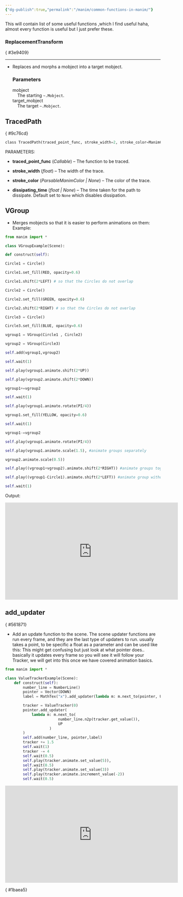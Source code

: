 ```yaml
---
{"dg-publish":true,"permalink":"/manim/common-functions-in-manim/"}
---
```



This will contain list of some useful functions ,which I find useful haha, almost every function is useful but I just prefer these.

### ReplacementTransform
{ #3e9409}


---

- Replaces and morphs a mobject into a target mobject.
	### Parameters
	
	mobject  
	    The starting `~.Mobject`.  
	target_mobject  
	    The target `~.Mobject`.

## TracedPath
{ #9c76cd}


```python
class TracedPath(traced_point_func, stroke_width=2, stroke_color=ManimColor('#FFFFFF'), dissipating_time=None, **kwargs)
``` 
PARAMETERS:

- **traced_point_func** (_Callable_) – The function to be traced.
    
- **stroke_width** (_float_) – The width of the trace.
    
- **stroke_color** (_ParsableManimColor_ _|_ _None_) – The color of the trace.
    
- **dissipating_time** (_float_ _|_ _None_) – The time taken for the path to dissipate. Default set to `None` which disables dissipation.

## VGroup 
- Merges mobjects so that it is easier to perform animations on them:
Example:
```python
from manim import *

class VGroupExample(Scene):

def construct(self):

Circle1 = Circle()

Circle1.set_fill(RED, opacity=0.6)

Circle1.shift(2*LEFT) # so that the Circles do not overlap

Circle2 = Circle()

Circle2.set_fill(GREEN, opacity=0.6)

Circle2.shift(2*RIGHT) # so that the Circles do not overlap

Circle3 = Circle()

Circle3.set_fill(BLUE, opacity=0.6)

vgroup1 = VGroup(Circle1 , Circle2)

vgroup2 = VGroup(Circle3)

self.add(vgroup1,vgroup2)

self.wait(1)

self.play(vgroup1.animate.shift(2*UP))

self.play(vgroup2.animate.shift(2*DOWN))

vgroup1+=vgroup2

self.wait(1)

self.play(vgroup1.animate.rotate(PI/4))

vgroup1.set_fill(YELLOW, opacity=0.6)

self.wait(1)

vgroup1-=vgroup2

self.play(vgroup1.animate.rotate(PI/4))

self.play(vgroup1.animate.scale(1.5), #animate groups separately

vgroup2.animate.scale(0.5))

self.play((vgroup1+vgroup2).animate.shift(2*RIGHT)) #animate groups together without modification

self.play((vgroup1-Circle1).animate.shift(2*LEFT)) #animate group without a singular component

self.wait(1)
```
Output:
<iframe width="560" height="315" src="https://www.youtube.com/embed/TdtXN6qBUdo?si=KUzGmqhjTUCGoe28" title="YouTube video player" frameborder="0" allow="accelerometer; autoplay; clipboard-write; encrypted-media; gyroscope; picture-in-picture; web-share" allowfullscreen></iframe>


## add_updater
{ #561871}


- Add an update function to the scene.
	The scene updater functions are run every frame, and they are the last type of updaters to run.
usually takes a point,  to be specific a float as a parameter and can be used like this: 
This might get confusing but just look at what pointer does.. basically it updates every frame so you will see it will follow your Tracker, we will get into this once we have covered animation basics.
```python
from manim import *

class ValueTrackerExample(Scene):
    def construct(self):
        number_line = NumberLine()
        pointer = Vector(DOWN)
        label = MathTex("x").add_updater(lambda m: m.next_to(pointer, UP))

        tracker = ValueTracker(0)
        pointer.add_updater(
            lambda m: m.next_to(
                        number_line.n2p(tracker.get_value()),
                        UP
                    )
        )
        self.add(number_line, pointer,label)
        tracker += 1.5
        self.wait(1)
        tracker -= 4
        self.wait(0.5)
        self.play(tracker.animate.set_value(5)),
        self.wait(0.5)
        self.play(tracker.animate.set_value(3))
        self.play(tracker.animate.increment_value(-2))
        self.wait(0.5)
```
<iframe width="560" height="315" src="https://www.youtube.com/embed/h7cLn_hpb50?si=gVguX26-5VfOTz_x" title="YouTube video player" frameborder="0" allow="accelerometer; autoplay; clipboard-write; encrypted-media; gyroscope; picture-in-picture; web-share" allowfullscreen></iframe>

{ #1baea5}


